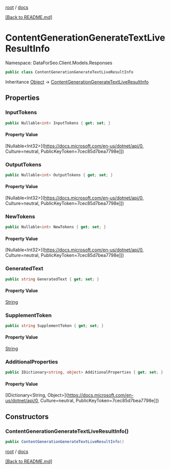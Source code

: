 [root](./../ "root") / [docs](./ "docs")

[[Back to README.md]](./../README.md "[Back to README.md]")

# ContentGenerationGenerateTextLiveResultInfo

Namespace: DataForSeo.Client.Models.Responses

```csharp
public class ContentGenerationGenerateTextLiveResultInfo
```

Inheritance [Object](https://docs.microsoft.com/en-us/dotnet/api/Object) → [ContentGenerationGenerateTextLiveResultInfo](./ContentGenerationGenerateTextLiveResultInfo.md)

## Properties

### **InputTokens**

```csharp
public Nullable<int> InputTokens { get; set; }
```

#### Property Value

[Nullable&lt;Int32&gt;](https://docs.microsoft.com/en-us/dotnet/api/0, Culture=neutral, PublicKeyToken=7cec85d7bea7798e]])<br>

### **OutputTokens**

```csharp
public Nullable<int> OutputTokens { get; set; }
```

#### Property Value

[Nullable&lt;Int32&gt;](https://docs.microsoft.com/en-us/dotnet/api/0, Culture=neutral, PublicKeyToken=7cec85d7bea7798e]])<br>

### **NewTokens**

```csharp
public Nullable<int> NewTokens { get; set; }
```

#### Property Value

[Nullable&lt;Int32&gt;](https://docs.microsoft.com/en-us/dotnet/api/0, Culture=neutral, PublicKeyToken=7cec85d7bea7798e]])<br>

### **GeneratedText**

```csharp
public string GeneratedText { get; set; }
```

#### Property Value

[String](https://docs.microsoft.com/en-us/dotnet/api/String)<br>

### **SupplementToken**

```csharp
public string SupplementToken { get; set; }
```

#### Property Value

[String](https://docs.microsoft.com/en-us/dotnet/api/String)<br>

### **AdditionalProperties**

```csharp
public IDictionary<string, object> AdditionalProperties { get; set; }
```

#### Property Value

[IDictionary&lt;String, Object&gt;](https://docs.microsoft.com/en-us/dotnet/api/0, Culture=neutral, PublicKeyToken=7cec85d7bea7798e]])<br>

## Constructors

### **ContentGenerationGenerateTextLiveResultInfo()**

```csharp
public ContentGenerationGenerateTextLiveResultInfo()
```

[root](./../ "root") / [docs](./ "docs")

[[Back to README.md]](./../README.md "[Back to README.md]")